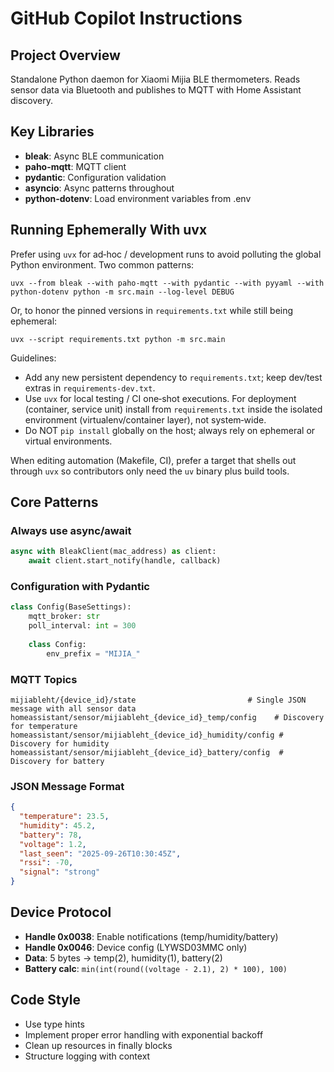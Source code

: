 # GitHub Copilot Instructions

## Project Overview
Standalone Python daemon for Xiaomi Mijia BLE thermometers. Reads sensor data via Bluetooth and publishes to MQTT with Home Assistant discovery.

## Key Libraries
- **bleak**: Async BLE communication
- **paho-mqtt**: MQTT client
- **pydantic**: Configuration validation
- **asyncio**: Async patterns throughout
- **python-dotenv**: Load environment variables from .env

## Running Ephemerally With uvx
Prefer using `uvx` for ad‑hoc / development runs to avoid polluting the global Python environment. Two common patterns:

```
uvx --from bleak --with paho-mqtt --with pydantic --with pyyaml --with python-dotenv python -m src.main --log-level DEBUG
```

Or, to honor the pinned versions in `requirements.txt` while still being ephemeral:

```
uvx --script requirements.txt python -m src.main
```

Guidelines:
- Add any new persistent dependency to `requirements.txt`; keep dev/test extras in `requirements-dev.txt`.
- Use `uvx` for local testing / CI one‑shot executions. For deployment (container, service unit) install from `requirements.txt` inside the isolated environment (virtualenv/container layer), not system‑wide.
- Do NOT `pip install` globally on the host; always rely on ephemeral or virtual environments.

When editing automation (Makefile, CI), prefer a target that shells out through `uvx` so contributors only need the `uv` binary plus build tools.

## Core Patterns

### Always use async/await
```python
async with BleakClient(mac_address) as client:
    await client.start_notify(handle, callback)
```

### Configuration with Pydantic
```python
class Config(BaseSettings):
    mqtt_broker: str
    poll_interval: int = 300
    
    class Config:
        env_prefix = "MIJIA_"
```

### MQTT Topics
```
mijiableht/{device_id}/state                         # Single JSON message with all sensor data
homeassistant/sensor/mijiableht_{device_id}_temp/config    # Discovery for temperature
homeassistant/sensor/mijiableht_{device_id}_humidity/config # Discovery for humidity  
homeassistant/sensor/mijiableht_{device_id}_battery/config  # Discovery for battery
```

### JSON Message Format
```json
{
  "temperature": 23.5,
  "humidity": 45.2, 
  "battery": 78,
  "voltage": 1.2,
  "last_seen": "2025-09-26T10:30:45Z",
  "rssi": -70,
  "signal": "strong"
}
```

## Device Protocol
- **Handle 0x0038**: Enable notifications (temp/humidity/battery)
- **Handle 0x0046**: Device config (LYWSD03MMC only) 
- **Data**: 5 bytes → temp(2), humidity(1), battery(2)
- **Battery calc**: `min(int(round((voltage - 2.1), 2) * 100), 100)`

## Code Style
- Use type hints
- Implement proper error handling with exponential backoff
- Clean up resources in finally blocks
- Structure logging with context